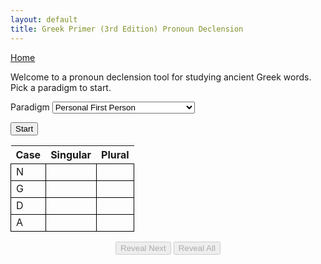 ```yaml
---
layout: default 
title: Greek Primer (3rd Edition) Pronoun Declension
---
```


<script type="text/javascript" charset="UTF-8" src="./pronouns.js"></script>

<style>
    #conjugation-wrapper .variable-heading {
        min-width: 100px;
        padding-right: 15px;
    }

    #conjugation-wrapper table td {
        min-width: 80px;
        padding-right: 15px;
    }

    table td {
      border: 1px solid black;
    }

    .centered-text .answer {
      text-align: center;
      vertical-align: middle;
    }

    .hidden {
        display: none;
    }

    .controls {
        width: 35%;
        margin-top: 15px;
        margin-left: auto;
        margin-right: auto;
        text-align: center;
    }
</style>

<a href="/greek/">Home</a>

<p>Welcome to a pronoun declension tool for studying ancient Greek words. Pick a paradigm to start.</p>

<label>Paradigm</label>
<select id="typeSelect">
    <option value="first-personal">Personal First Person</option>
    <option value="second-personal">Personal Second Person</option>
    <option value="third-personal-mas">Personal Third Person Masculine</option>
    <option value="third-personal-fem">Personal Third Person Feminine</option>
    <option value="third-personal-neut">Personal Third Person Neuter</option>
    <option value="first-reflexive">Reflexive First Person</option>
    <option value="second-reflexive">Reflexive Second Person</option>
    <option value="third-reflexive-mas">Reflexive Third Person Masculine</option>
    <option value="third-reflexive-fem">Reflexive Third Person Feminine</option>
    <option value="third-reflexive-neut">Reflexive Third Person Neuter</option>
    <option value="dem-prox-mas">Demonstrative Proximal Masculine</option>
    <option value="dem-prox-fem">Demonstrative Proximal Feminine</option>
    <option value="dem-prox-neut">Demonstrative Proximal Neuter</option>
    <option value="indef-mas">Indefinite Masculine/Feminine</option>
    <option value="indef-neut">Indefinite Neuter</option>
    <option value="inter-mas">Interrogative Masculine/Feminine</option>
    <option value="inter-neut">Interrogative Neuter</option>
</select>

<button id="start">Start</button>
<div id="wrapper" class="active-table">
    <table>
        <tr><th>Case</th><th class="variable-heading">Singular</th><th class="variable-heading">Plural</th></tr>
        <tr><td>N</td><td class="col1"><span class="answer"></span></td><td><span class="answer"></span></td></tr>
        <tr><td>G</td><td class="col1"><span class="answer"></span></td><td><span class="answer"></span></td></tr>
        <tr><td>D</td><td class="col1"><span class="answer"></span></td><td><span class="answer"></span></td></tr>
        <tr><td>A</td><td class="col1"><span class="answer"></span></td><td><span class="answer"></span></td></tr>
    </table>
</div>
<div class="controls">
    <button id="reveal-next" disabled="disabled">Reveal Next</button>
    <button id="reveal-all" disabled="disabled">Reveal All</button>
</div>
